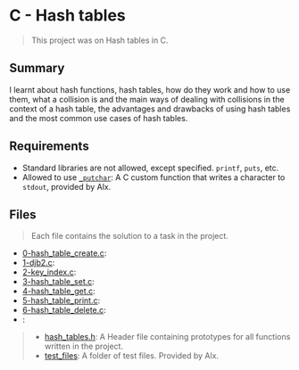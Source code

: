 # C - Hash tables

> This project was on Hash tables in C.

## Summary

I learnt about hash functions, hash tables, how do they work and how to use them, what a collision is and the main ways of dealing with collisions in the context of a hash table, the advantages and drawbacks of using hash tables and the most common use cases of hash tables.

## Requirements

- Standard libraries are not allowed, except specified. `printf`, `puts`, etc.
- Allowed to use [`_putchar`](https://github.com/alx-tools/_putchar.c/blob/master/_putchar.c): A
C custom function that writes a character to `stdout`, provided by Alx.

## Files

> Each file contains the solution to a task in the project.

- [0-hash_table_create.c](https://github.com/Ebube-Ochemba/alx-low_level_programming/blob/master/0x1A-hash_tables/0-hash_table_create.c):
- [1-djb2.c](https://github.com/Ebube-Ochemba/alx-low_level_programming/blob/master/0x1A-hash_tables/1-djb2.c):
- [2-key_index.c](https://github.com/Ebube-Ochemba/alx-low_level_programming/blob/master/0x1A-hash_tables/2-key_index.c):
- [3-hash_table_set.c](https://github.com/Ebube-Ochemba/alx-low_level_programming/blob/master/0x1A-hash_tables/3-hash_table_set.c):
- [4-hash_table_get.c](https://github.com/Ebube-Ochemba/alx-low_level_programming/blob/master/0x1A-hash_tables/4-hash_table_get.c):
- [5-hash_table_print.c](https://github.com/Ebube-Ochemba/alx-low_level_programming/blob/master/0x1A-hash_tables/5-hash_table_print.c):
- [6-hash_table_delete.c](https://github.com/Ebube-Ochemba/alx-low_level_programming/blob/master/0x1A-hash_tables/6-hash_table_delete.c):
- [](https://github.com/Ebube-Ochemba/alx-low_level_programming/blob/master/0x1A-hash_tables/):

> - [hash_tables.h](https://github.com/Ebube-Ochemba/alx-low_level_programming/blob/master/0x1A-hash_tables/hash_tables..h): A Header file containing prototypes for all functions written in the project.
> - [test_files](https://github.com/Ebube-Ochemba/alx-low_level_programming/blob/master/0x1A-hash_tables/test_files): A folder of test files. Provided by Alx.
